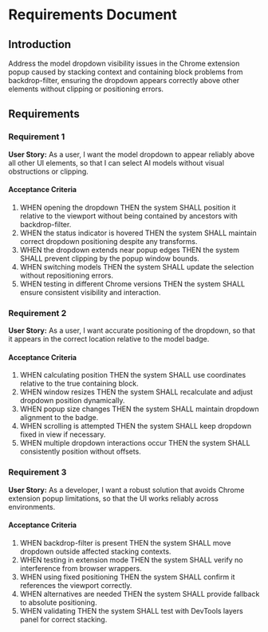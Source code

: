 # Requirements Document

## Introduction

Address the model dropdown visibility issues in the Chrome extension popup caused by stacking context and containing block problems from backdrop-filter, ensuring the dropdown appears correctly above other elements without clipping or positioning errors.

## Requirements

### Requirement 1

**User Story:** As a user, I want the model dropdown to appear reliably above all other UI elements, so that I can select AI models without visual obstructions or clipping.

#### Acceptance Criteria

1. WHEN opening the dropdown THEN the system SHALL position it relative to the viewport without being contained by ancestors with backdrop-filter.
2. WHEN the status indicator is hovered THEN the system SHALL maintain correct dropdown positioning despite any transforms.
3. WHEN the dropdown extends near popup edges THEN the system SHALL prevent clipping by the popup window bounds.
4. WHEN switching models THEN the system SHALL update the selection without repositioning errors.
5. WHEN testing in different Chrome versions THEN the system SHALL ensure consistent visibility and interaction.

### Requirement 2

**User Story:** As a user, I want accurate positioning of the dropdown, so that it appears in the correct location relative to the model badge.

#### Acceptance Criteria

1. WHEN calculating position THEN the system SHALL use coordinates relative to the true containing block.
2. WHEN window resizes THEN the system SHALL recalculate and adjust dropdown position dynamically.
3. WHEN popup size changes THEN the system SHALL maintain dropdown alignment to the badge.
4. WHEN scrolling is attempted THEN the system SHALL keep dropdown fixed in view if necessary.
5. WHEN multiple dropdown interactions occur THEN the system SHALL consistently position without offsets.

### Requirement 3

**User Story:** As a developer, I want a robust solution that avoids Chrome extension popup limitations, so that the UI works reliably across environments.

#### Acceptance Criteria

1. WHEN backdrop-filter is present THEN the system SHALL move dropdown outside affected stacking contexts.
2. WHEN testing in extension mode THEN the system SHALL verify no interference from browser wrappers.
3. WHEN using fixed positioning THEN the system SHALL confirm it references the viewport correctly.
4. WHEN alternatives are needed THEN the system SHALL provide fallback to absolute positioning.
5. WHEN validating THEN the system SHALL test with DevTools layers panel for correct stacking. 
